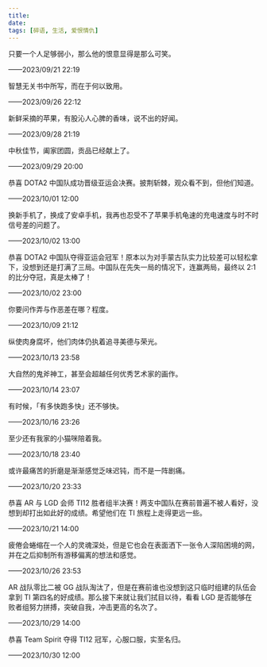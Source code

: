 ```yaml
---
title: 
date: 
tags: [碎语, 生活, 爱恨情仇]
---
```


只要一个人足够弱小，那么他的恨意显得是那么可笑。

——2023/09/21 22:19

智慧无关书中所写，而在于何以致用。

——2023/09/26 22:12

新鲜采摘的苹果，有股沁人心脾的香味，说不出的好闻。

——2023/09/28 21:19

中秋佳节，阖家团圆，贡品已经献上了。

——2023/09/29 20:00

恭喜 DOTA2 中国队成功晋级亚运会决赛。披荆斩棘，观众看不到，但他们知道。

——2023/10/01 12:00

换新手机了，换成了安卓手机，我再也忍受不了苹果手机龟速的充电速度与时不时信号差的问题了。

——2023/10/02 13:00

恭喜 DOTA2 中国队夺得亚运会冠军！原本以为对手蒙古队实力比较差可以轻松拿下，没想到还是打满了三局。中国队在先失一局的情况下，连赢两局，最终以 2:1 的比分夺冠，真是太棒了！

——2023/10/02 23:00

你要问作弄与作恶差在哪？程度。

——2023/10/09 21:12

纵使肉身腐坏，他们肉体仍执着追寻美德与荣光。

——2023/10/13 23:58

大自然的鬼斧神工，甚至会超越任何优秀艺术家的画作。

——2023/10/14 23:07

有时候，「有多快跑多快」还不够快。

——2023/10/16 23:26

至少还有我家的小猫咪陪着我。

——2023/10/18 23:40

或许最痛苦的折磨是渐渐感觉乏味迟钝，而不是一阵剧痛。

——2023/10/20 23:33

恭喜 AR 与 LGD 会师 TI12 胜者组半决赛！两支中国队在赛前普遍不被人看好，没想到却打出如此好的成绩。希望他们在 TI 旅程上走得更远一些。

——2023/10/21 14:00

疲倦会蜷缩在一个人的灵魂深处，但是它也会在表面洒下一张令人深陷困境的网，并在之后抑制所有游移偏离的想法和感觉。

——2023/10/26 23:53

AR 战队零比二被 GG 战队淘汰了，但是在赛前谁也没想到这只临时组建的队伍会拿到 TI 第四名的好成绩。那么接下来就让我们拭目以待，看看 LGD 是否能够在败者组努力拼搏，突破自我，冲击更高的名次了。

——2023/10/29 14:00

恭喜 Team Spirit 夺得 TI12 冠军，心服口服，实至名归。

——2023/10/30 12:00
